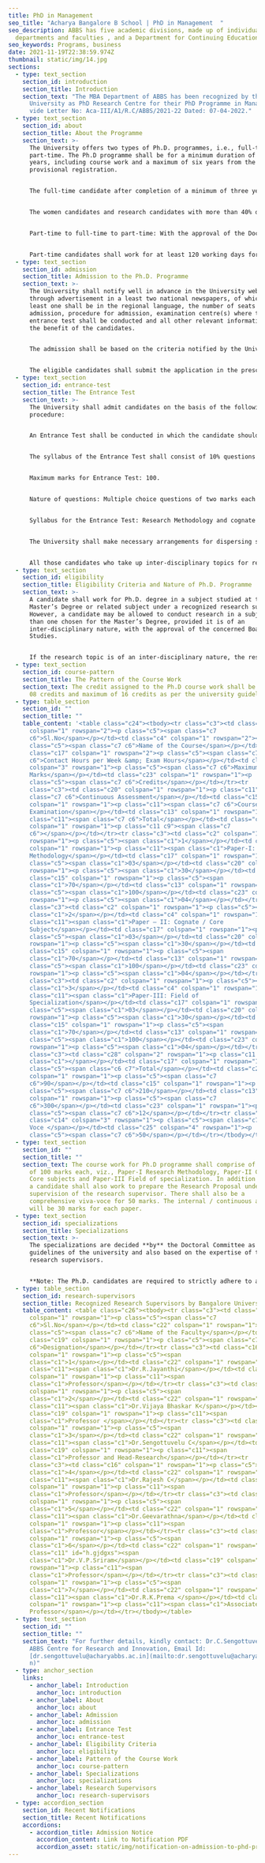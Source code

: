 ```yaml
---
title: PhD in Management
seo_title: "Acharya Bangalore B School | PhD in Management  "
seo_description: ABBS has five academic divisions, made up of individual
  departments and faculties , and a Department for Continuing Education.
seo_keywords: Programs, business
date: 2021-11-19T22:38:59.974Z
thumbnail: static/img/14.jpg
sections:
  - type: text_section
    section_id: introduction
    section_title: Introduction
    section_text: "The MBA Department of ABBS has been recognized by the Bangalore
      University as PhD Research Centre for their PhD Programme in Management
      vide Letter No: Aca-III/A1/R.C/ABBS/2021-22 Dated: 07-04-2022."
  - type: text_section
    section_id: about
    section_title: About the Programme
    section_text: >-
      The University offers two types of Ph.D. programmes, i.e., full-time and
      part-time. The Ph.D programme shall be for a minimum duration of three
      years, including course work and a maximum of six years from the date of
      provisional registration.


      The full-time candidate after completion of a minimum of three years and maximum of five years; and every part-time candidate after completion of minimum of four years and a maximum of six years from the date of Provisional Registration, is eligible to submit the thesis.


      The women candidates and research candidates with more than 40% disability may be allowed a relaxation of two years for Ph.D. in the maximum duration. In addition, the women candidates may be provided maternity leave / child care leave only once in the entire duration of the Ph.D. programme for up to a maximum of 240 days, with fees for extension as prescribed by the University from time-to-time.


      Part-time to full-time to part-time: With the approval of the Doctoral Committee, a part-time candidate may be permitted to work on full-time basis on valid grounds. Similarly, a full-time candidate may also be permitted to work on part-time basis on valid grounds. The period such registrations shall be three years from the date of changeover or four years from the date of provisional registration, whichever is earlier.


      Part-time candidates shall work for at least 120 working days for the entire duration of the Ph.D. Course in the University PG Department / University constituent colleges / recognized research centres of the research supervisor, excluding the period of course work.
  - type: text_section
    section_id: admission
    section_title: Admission to the Ph.D. Programme
    section_text: >-
      The University shall notify well in advance in the University website and
      through advertisement in a least two national newspapers, of which at
      least one shall be in the regional language, the number of seats for
      admission, procedure for admission, examination centre(s) where the
      entrance test shall be conducted and all other relevant information for
      the benefit of the candidates.


      The admission shall be based on the criteria notified by the University, keeping in view the guidelines / norms in this regard issued by the UGC and other statutory bodies concerned, and making into account the reservation policy of the Central / State Government from time-to-time.


      The eligible candidates shall submit the application in the prescribed format to the Registrar (Evaluation) / Officer designated for the purpose in response to the notification of the University. If any Ph.D. candidate is found to have submitted fake records while securing admission to the Ph.D. course, his / her registration shall stand cancelled without any notice and may also be liable for criminal action as per the guidelines of the University.
  - type: text_section
    section_id: entrance-test
    section_title: The Entrance Test
    section_text: >-
      The University shall admit candidates on the basis of the following
      procedure:


      An Entrance Test shall be conducted in which the candidate should secure minimum qualifying marks of 50% to be eligible for Ph.D. admission. The candidates who secure less than 50% in the entrance test shall not be eligible for inclusion in the consolidated merit list under any circumstance.


      The syllabus of the Entrance Test shall consist of 10% questions on research methodology and 90% shall be subject specific. The Entrance Test shall be conducted at the Centre(s) notified in advance by the University.


      Maximum marks for Entrance Test: 100.


      Nature of questions: Multiple choice questions of two marks each (candidates will have to attempt a total of fifty (50) questions). These shall be prepared in two sets by external experts.


      Syllabus for the Entrance Test: Research Methodology and cognate / core subjects of the P.G. courses.


      The University shall make necessary arrangements for dispersing suitable remuneration for question paper setting and the conduct of the Ph.D. examination. Duration of Entrance Test: 120 minutes.


      All those candidates who take up inter-disciplinary topics for research have to compulsorily appear for the entrance test in the concerned Department where the candidate has applied. This is mandatory.
  - type: text_section
    section_id: eligibility
    section_title: Eligibility Criteria and Nature of Ph.D. Programme
    section_text: >-
      A candidate shall work for Ph.D. degree in a subject studied at the
      Master’s Degree or related subject under a recognized research supervisor.
      However, a candidate may be allowed to conduct research in a subject other
      than one chosen for the Master’s Degree, provided it is of an
      inter-disciplinary nature, with the approval of the concerned Board of
      Studies.


      If the research topic is of an inter-disciplinary nature, the research supervisor may opt for a co-supervisor (not from the same department) who shall be a recognized research supervisor of the University. However the candidate shall finalize and submit the thesis through the main research supervisor.
  - type: text_section
    section_id: course-pattern
    section_title: The Pattern of the Course Work
    section_text: The credit assigned to the Ph.D course work shall be a minimum of
      08 credits and maximum of 16 credits as per the university guidelines.
  - type: table_section
    section_id: ""
    section_title: ""
    table_content: '<table class="c24"><tbody><tr class="c3"><td class="c2"
      colspan="1" rowspan="2"><p class="c5"><span class="c7
      c6">Sl.No</span></p></td><td class="c4" colspan="1" rowspan="2"><p
      class="c5"><span class="c7 c6">Name of the Course</span></p></td><td
      class="c17" colspan="1" rowspan="2"><p class="c5"><span class="c7
      c6">Contact Hours per Week &amp; Exam Hours</span></p></td><td class="c27"
      colspan="3" rowspan="1"><p class="c5"><span class="c7 c6">Maximum
      Marks</span></p></td><td class="c23" colspan="1" rowspan="1"><p
      class="c5"><span class="c7 c6">Credits</span></p></td></tr><tr
      class="c3"><td class="c20" colspan="1" rowspan="1"><p class="c11"><span
      class="c7 c6">Continuous Assessment</span></p></td><td class="c15"
      colspan="1" rowspan="1"><p class="c11"><span class="c7 c6">Course-End
      Examination</span></p></td><td class="c13" colspan="1" rowspan="1"><p
      class="c11"><span class="c7 c6">Total</span></p></td><td class="c23"
      colspan="1" rowspan="1"><p class="c11 c9"><span class="c7
      c6"></span></p></td></tr><tr class="c3"><td class="c2" colspan="1"
      rowspan="1"><p class="c5"><span class="c1">1</span></p></td><td class="c4"
      colspan="1" rowspan="1"><p class="c11"><span class="c1">Paper-I: Research
      Methodology</span></p></td><td class="c17" colspan="1" rowspan="1"><p
      class="c5"><span class="c1">03</span></p></td><td class="c20" colspan="1"
      rowspan="1"><p class="c5"><span class="c1">30</span></p></td><td
      class="c15" colspan="1" rowspan="1"><p class="c5"><span
      class="c1">70</span></p></td><td class="c13" colspan="1" rowspan="1"><p
      class="c5"><span class="c1">100</span></p></td><td class="c23" colspan="1"
      rowspan="1"><p class="c5"><span class="c1">04</span></p></td></tr><tr
      class="c3"><td class="c2" colspan="1" rowspan="1"><p class="c5"><span
      class="c1">2</span></p></td><td class="c4" colspan="1" rowspan="1"><p
      class="c11"><span class="c1">Paper – II: Cognate / Core
      Subject</span></p></td><td class="c17" colspan="1" rowspan="1"><p
      class="c5"><span class="c1">03</span></p></td><td class="c20" colspan="1"
      rowspan="1"><p class="c5"><span class="c1">30</span></p></td><td
      class="c15" colspan="1" rowspan="1"><p class="c5"><span
      class="c1">70</span></p></td><td class="c13" colspan="1" rowspan="1"><p
      class="c5"><span class="c1">100</span></p></td><td class="c23" colspan="1"
      rowspan="1"><p class="c5"><span class="c1">04</span></p></td></tr><tr
      class="c3"><td class="c2" colspan="1" rowspan="1"><p class="c5"><span
      class="c1">3</span></p></td><td class="c4" colspan="1" rowspan="1"><p
      class="c11"><span class="c1">Paper-III: Field of
      Specialization</span></p></td><td class="c17" colspan="1" rowspan="1"><p
      class="c5"><span class="c1">03</span></p></td><td class="c20" colspan="1"
      rowspan="1"><p class="c5"><span class="c1">30</span></p></td><td
      class="c15" colspan="1" rowspan="1"><p class="c5"><span
      class="c1">70</span></p></td><td class="c13" colspan="1" rowspan="1"><p
      class="c5"><span class="c1">100</span></p></td><td class="c23" colspan="1"
      rowspan="1"><p class="c5"><span class="c1">04</span></p></td></tr><tr
      class="c3"><td class="c28" colspan="2" rowspan="1"><p class="c11 c9"><span
      class="c1"></span></p></td><td class="c17" colspan="1" rowspan="1"><p
      class="c5"><span class="c6 c7">Total</span></p></td><td class="c20"
      colspan="1" rowspan="1"><p class="c5"><span class="c7
      c6">90</span></p></td><td class="c15" colspan="1" rowspan="1"><p
      class="c5"><span class="c7 c6">210</span></p></td><td class="c13"
      colspan="1" rowspan="1"><p class="c5"><span class="c7
      c6">300</span></p></td><td class="c23" colspan="1" rowspan="1"><p
      class="c5"><span class="c7 c6">12</span></p></td></tr><tr class="c3"><td
      class="c14" colspan="3" rowspan="1"><p class="c5"><span class="c7 c6">Viva
      Voce </span></p></td><td class="c25" colspan="4" rowspan="1"><p
      class="c5"><span class="c7 c6">50</span></p></td></tr></tbody></table>'
  - type: text_section
    section_id: ""
    section_title: ""
    section_text: The course work for Ph.D programme shall comprise of three papers
      of 100 marks each, viz., Paper-I Research Methodology, Paper-II Cognate /
      Core subjects and Paper-III Field of specialization. In addition to this,
      a candidate shall also work to prepare the Research Proposal under the
      supervision of the research supervisor. There shall also be a
      comprehensive viva-voce for 50 marks. The internal / continuous assessment
      will be 30 marks for each paper.
  - type: text_section
    section_id: specializations
    section_title: Specializations
    section_text: >-
      The specializations are decided **by** the Doctoral Committee as per the
      guidelines of the university and also based on the expertise of the
      research supervisors. 


      **Note: The Ph.D. candidates are required to strictly adhere to all the procedures and requirements as prescribed in these regulations. The regulations of university in vogue shall be applicable.**
  - type: table_section
    section_id: research-supervisors
    section_title: Recognized Research Supervisors by Bangalore University
    table_content: <table class="c26"><tbody><tr class="c3"><td class="c16"
      colspan="1" rowspan="1"><p class="c5"><span class="c7
      c6">Sl.No</span></p></td><td class="c22" colspan="1" rowspan="1"><p
      class="c5"><span class="c7 c6">Name of the Faculty</span></p></td><td
      class="c19" colspan="1" rowspan="1"><p class="c5"><span class="c7
      c6">Designation</span></p></td></tr><tr class="c3"><td class="c16"
      colspan="1" rowspan="1"><p class="c5"><span
      class="c1">1</span></p></td><td class="c22" colspan="1" rowspan="1"><p
      class="c11"><span class="c1">Dr.R.Jayanthi</span></p></td><td class="c19"
      colspan="1" rowspan="1"><p class="c11"><span
      class="c1">Professor</span></p></td></tr><tr class="c3"><td class="c16"
      colspan="1" rowspan="1"><p class="c5"><span
      class="c1">2</span></p></td><td class="c22" colspan="1" rowspan="1"><p
      class="c11"><span class="c1">Dr.Vijaya Bhaskar K</span></p></td><td
      class="c19" colspan="1" rowspan="1"><p class="c11"><span
      class="c1">Professor </span></p></td></tr><tr class="c3"><td class="c16"
      colspan="1" rowspan="1"><p class="c5"><span
      class="c1">3</span></p></td><td class="c22" colspan="1" rowspan="1"><p
      class="c11"><span class="c1">Dr.Sengottuvelu C</span></p></td><td
      class="c19" colspan="1" rowspan="1"><p class="c11"><span
      class="c1">Professor and Head-Research</span></p></td></tr><tr
      class="c3"><td class="c16" colspan="1" rowspan="1"><p class="c5"><span
      class="c1">4</span></p></td><td class="c22" colspan="1" rowspan="1"><p
      class="c11"><span class="c1">Dr.Rajesh C</span></p></td><td class="c19"
      colspan="1" rowspan="1"><p class="c11"><span
      class="c1">Professor</span></p></td></tr><tr class="c3"><td class="c16"
      colspan="1" rowspan="1"><p class="c5"><span
      class="c1">5</span></p></td><td class="c22" colspan="1" rowspan="1"><p
      class="c11"><span class="c1">Dr.Geevarathna</span></p></td><td class="c19"
      colspan="1" rowspan="1"><p class="c11"><span
      class="c1">Professor</span></p></td></tr><tr class="c3"><td class="c16"
      colspan="1" rowspan="1"><p class="c5"><span
      class="c1">6</span></p></td><td class="c22" colspan="1" rowspan="1"><p
      class="c11" id="h.gjdgxs"><span
      class="c1">Dr.V.P.Sriram</span></p></td><td class="c19" colspan="1"
      rowspan="1"><p class="c11"><span
      class="c1">Professor</span></p></td></tr><tr class="c3"><td class="c16"
      colspan="1" rowspan="1"><p class="c5"><span
      class="c1">7</span></p></td><td class="c22" colspan="1" rowspan="1"><p
      class="c11"><span class="c1">Dr.R.K.Prema </span></p></td><td class="c19"
      colspan="1" rowspan="1"><p class="c11"><span class="c1">Associate
      Professor</span></p></td></tr></tbody></table>
  - type: text_section
    section_id: ""
    section_title: ""
    section_text: "For further details, kindly contact: Dr.C.Sengottuvelu, Head-
      ABBS Centre for Research and Innovation, Email Id:
      [dr.sengottuvelu@acharyabbs.ac.in](mailto:dr.sengottuvelu@acharyabbs.ac.i\
      n)"
  - type: anchor_section
    links:
      - anchor_label: Introduction
        anchor_loc: introduction
      - anchor_label: About
        anchor_loc: about
      - anchor_label: Admission
        anchor_loc: admission
      - anchor_label: Entrance Test
        anchor_loc: entrance-test
      - anchor_label: Eligibility Criteria
        anchor_loc: eligibility
      - anchor_label: Pattern of the Course Work
        anchor_loc: course-pattern
      - anchor_label: Specializations
        anchor_loc: specializations
      - anchor_label: Research Supervisors
        anchor_loc: research-supervisors
  - type: accordion_section
    section_id: Recent Notifications
    section_title: Recent Notifications
    accordions:
      - accordion_title: Admission Notice
        accordion_content: L﻿ink to Notification PDF
        accordion_asset: static/img/notification-on-admission-to-phd-programme-of-bangalore-university.pdf
---
```

